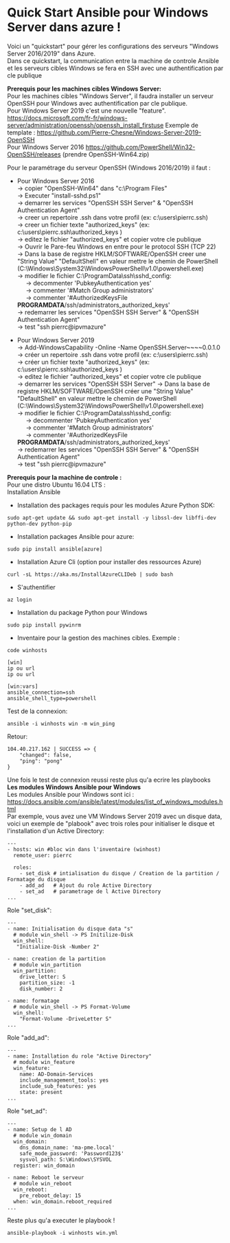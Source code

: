 # Quick Start Ansible pour Windows Server dans azure !

Voici un "quickstart" pour gérer les configurations des serveurs "Windows Server 2016/2019" dans Azure.<br/>
Dans ce quickstart, la communication entre la machine de controle Ansible et les serveurs cibles Windows se fera en SSH avec une authentification par cle publique<br/>

**Prerequis pour les machines cibles Windows Server:**<br/>
Pour les machines cibles "Windows Server", il faudra installer un serveur OpenSSH pour Windows avec authentification par cle publique.<br/>
Pour Windows Server 2019 c'est une nouvelle "feature". https://docs.microsoft.com/fr-fr/windows-server/administration/openssh/openssh_install_firstuse Exemple de template : https://github.com/Pierre-Chesne/Windows-Server-2019-OpenSSH <br/>
Pour Windows Server 2016 https://github.com/PowerShell/Win32-OpenSSH/releases (prendre OpenSSH-Win64.zip)<br/>

Pour le paramétrage du serveur OpenSSH (Windows 2016/2019) il faut :<br/>
- Pour Windows Server 2016 <br/>
 -> copier "OpenSSH-Win64" dans "c:\Program Files" <br/>
 -> Executer "install-sshd.ps1" <br/>
 -> demarrer les services "OpenSSH SSH Server" & "OpenSSH Authentication Agent" <br/>
 -> creer un repertoire .ssh dans votre profil (ex: c:\users\pierrc\.ssh) <br/>
 -> creer un fichier texte "authorized_keys" (ex: c:\users\pierrc\.ssh\authorized_keys )<br/>
 -> editez le fichier "authorized_keys" et copier votre cle publique <br/>
 -> Ouvrir le Pare-feu Windows en entre pour le protocol SSH (TCP 22) <br/>
 -> Dans la base de registre HKLM/SOFTWARE/OpenSSH creer une "String Value" "DefaultShell" en valeur mettre le chemin de PowerShell (C:\Windows\System32\WindowsPowerShell\v1.0\powershell.exe)<br/>
 -> modifier le fichier C:\ProgramData\ssh\sshd_config:<br/>
     &nbsp;&nbsp;&nbsp;&nbsp;&nbsp;-> decommenter 'PubkeyAuthentication yes'<br/>
     &nbsp;&nbsp;&nbsp;&nbsp;&nbsp;-> commenter '#Match Group administrators'<br/>
     &nbsp;&nbsp;&nbsp;&nbsp;&nbsp;-> commenter '#AuthorizedKeysFile __PROGRAMDATA__/ssh/administrators_authorized_keys'<br/>
 -> redemarrer les services "OpenSSH SSH Server" & "OpenSSH Authentication Agent" <br/>
 -> test "ssh pierrc@ipvmazure"

- Pour Windows Server 2019 <br/>
 -> Add-WindowsCapability -Online -Name OpenSSH.Server~~~~0.0.1.0<br/>
 -> créer un repertoire .ssh dans votre profil (ex: c:\users\pierrc\.ssh) <br/>
 -> créer un fichier texte "authorized_keys" (ex: c:\users\pierrc\.ssh\authorized_keys )<br/>
 -> editez le fichier "authorized_keys" et copier votre cle publique <br/>
 -> demarrer les services "OpenSSH SSH Server"
 -> Dans la base de registre HKLM/SOFTWARE/OpenSSH créer une "String Value" "DefaultShell" en valeur mettre le chemin de PowerShell (C:\Windows\System32\WindowsPowerShell\v1.0\powershell.exe)<br/>
 -> modifier le fichier C:\ProgramData\ssh\sshd_config:<br/>
     &nbsp;&nbsp;&nbsp;&nbsp;&nbsp;-> decommenter 'PubkeyAuthentication yes'<br/>
     &nbsp;&nbsp;&nbsp;&nbsp;&nbsp;-> commenter '#Match Group administrators'<br/>
     &nbsp;&nbsp;&nbsp;&nbsp;&nbsp;-> commenter '#AuthorizedKeysFile __PROGRAMDATA__/ssh/administrators_authorized_keys'<br/>
 -> redemarrer les services "OpenSSH SSH Server" & "OpenSSH Authentication Agent" <br/>
 -> test "ssh pierrc@ipvmazure"

**Prerequis pour la machine de controle :**<br/>
Pour une distro Ubuntu 16.04 LTS : <br/>
Installation Ansible <br/>
- Installation des packages requis pour les modules Azure Python SDK: <br/>
```
sudo apt-get update && sudo apt-get install -y libssl-dev libffi-dev python-dev python-pip
```
- Installation packages Ansible pour azure:
```
sudo pip install ansible[azure]
```
- Installation Azure Cli (option pour installer des ressources Azure) <br/>
```
curl -sL https://aka.ms/InstallAzureCLIDeb | sudo bash
```
- S'authentifier <br/>
```
az login
```
- Installation du package Python pour Windows <br/>
```
sudo pip install pywinrm
```
- Inventaire pour la gestion des machines cibles. Exemple : <br>
```
code winhosts
```
```
[win]
ip ou url
ip ou url

[win:vars]
ansible_connection=ssh
ansible_shell_type=powershell
```
Test de la connexion:<br/>
```
ansible -i winhosts win -m win_ping
```
Retour:<br/>
```
104.40.217.162 | SUCCESS => {
    "changed": false,
    "ping": "pong"
}
```
Une fois le test de connexion reussi reste plus qu'a ecrire les playbooks<br/>
**Les modules Windows Ansible pour Windows**<br/>
Les modules Ansible pour Windows sont ici : https://docs.ansible.com/ansible/latest/modules/list_of_windows_modules.html<br/>
Par exemple, vous avez une VM Windows Server 2019 avec un disque data, voici un exemple de "plabook" avec trois roles pour initialiser le disque et l'installation d'un Active Directory:<br/>

```
---
- hosts: win #bloc win dans l'inventaire (winhost)
  remote_user: pierrc
  
  roles:
    - set_disk # intialisation du disque / Creation de la partition / Formatage du disque
    - add_ad   # Ajout du role Active Directory
    - set_ad   # parametrage de l Active Directory
...
```
Role "set_disk":<br/>
```
---
- name: Initialisation du disque data "s"
  # module win_shell -> PS Initilize-Disk
  win_shell:
   "Initialize-Disk -Number 2"

- name: creation de la partition
  # module win_partition
  win_partition:
    drive_letter: S
    partition_size: -1
    disk_number: 2

- name: formatage
  # module win_shell -> PS Format-Volume
  win_shell:
    "Format-Volume -DriveLetter S"
...
```
Role "add_ad":<br/>
```
---
- name: Installation du role "Active Directory"
  # module win_feature
  win_feature:
    name: AD-Domain-Services
    include_management_tools: yes
    include_sub_features: yes
    state: present
...
```
Role "set_ad":<br/>
```
---
- name: Setup de l AD
  # module win_domain
  win_domain:
    dns_domain_name: 'ma-pme.local'
    safe_mode_password: 'Password123$'
    sysvol_path: S:\Windows\SYSVOL
  register: win_domain

- name: Reboot le serveur
  # module win_reboot
  win_reboot:
    pre_reboot_delay: 15
  when: win_domain.reboot_required
...
```
Reste plus qu'a executer le playbook !
```
ansible-playbook -i winhosts win.yml
```



